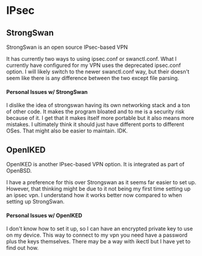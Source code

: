 # IPsec
## StrongSwan
StrongSwan is an open source IPsec-based VPN 

It has currently two ways to using ipsec.conf or swanctl.conf.
What I currently have configured for my VPN uses the deprecated ipsec.conf option.
I will likely switch to the newer swanctl.conf way, but their doesn't seem like 
there is any difference between the two except file parsing.

#### Personal Issues w/ StrongSwan
I dislike the idea of strongswan having its own networking stack and a ton of other code.
It makes the program bloated and to me is a security risk because of it. 
I get that it makes itself more portable but it also means more mistakes. 
I ultimately think it should just have different ports to different OSes. 
That might also be easier to maintain. IDK. 

## OpenIKED
OpenIKED is another IPsec-based VPN option. 
It is integrated as part of OpenBSD. 

I have a preference for this over Strongswan as it seems far easier to set up. 
However, that thinking might be due to it not being my first time setting up an ipsec vpn.
I understand how it works better now compared to when setting up StrongSwan.

#### Personal Issues w/ OpenIKED
I don't know how to set it up, so I can have an encrypted private key to use on my device.
This way to connect to my vpn you need have a password plus the keys themselves.
There may be a way with ikectl but I have yet to find out how.
